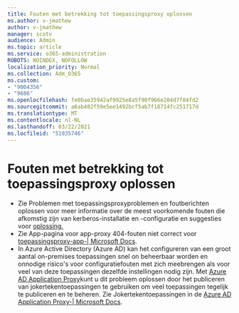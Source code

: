```yaml
---
title: Fouten met betrekking tot toepassingsproxy oplossen
ms.author: v-jmathew
author: v-jmathew
manager: scotv
audience: Admin
ms.topic: article
ms.service: o365-administration
ROBOTS: NOINDEX, NOFOLLOW
localization_priority: Normal
ms.collection: Adm_O365
ms.custom:
- "9004356"
- "9686"
ms.openlocfilehash: fe0bae35942af9925e8a5f90f966e204d7f84fd2
ms.sourcegitcommit: a6ab402f59e5ee1492bcf5ab7f18714fc251717d
ms.translationtype: MT
ms.contentlocale: nl-NL
ms.lasthandoff: 03/22/2021
ms.locfileid: "51035746"
---
```

# <a name="troubleshoot-errors-related-to-application-proxy"></a>Fouten met betrekking tot toepassingsproxy oplossen

- Zie Problemen met toepassingsproxyproblemen en foutberichten oplossen voor meer informatie over de meest voorkomende fouten die afkomstig zijn van kerberos-installatie en -configuratie en suggesties voor [oplossing.](https://docs.microsoft.com/azure/active-directory/manage-apps/application-proxy-troubleshoot#kerberos-errors)
- Zie App-pagina voor app-proxy 404-fouten niet correct voor [toepassingsproxy-app-| Microsoft Docs](https://docs.microsoft.com/azure/active-directory/manage-apps/application-proxy-page-appearance-broken-problem).
- In Azure Active Directory (Azure AD) kan het configureren van een groot aantal on-premises toepassingen snel on beheerbaar worden en onnodige risico's voor configuratiefouten met zich meebrengen als voor veel van deze toepassingen dezelfde instellingen nodig zijn. Met [Azure AD Application Proxy](https://docs.microsoft.com/azure/active-directory/manage-apps/application-proxy)kunt u dit probleem oplossen door het publiceren van jokertekentoepassingen te gebruiken om veel toepassingen tegelijk te publiceren en te beheren. Zie Jokertekentoepassingen in de [Azure AD Application Proxy-| Microsoft Docs](https://docs.microsoft.com/azure/active-directory/manage-apps/application-proxy-wildcard).
